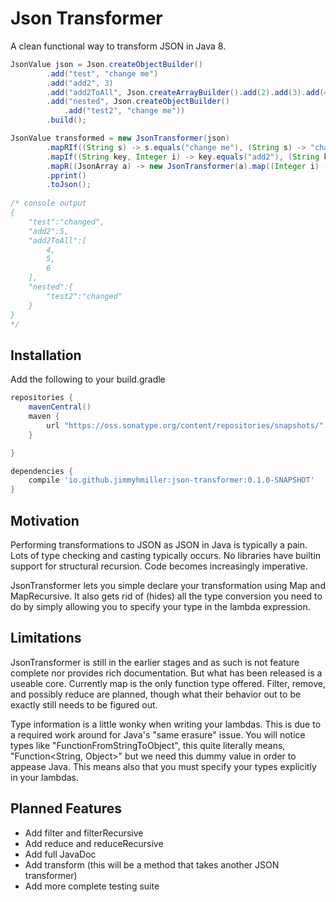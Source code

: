 # Json Transformer

A clean functional way to transform JSON in Java 8.

```java
JsonValue json = Json.createObjectBuilder()
        .add("test", "change me")
        .add("add2", 3)
        .add("add2ToAll", Json.createArrayBuilder().add(2).add(3).add(4))
        .add("nested", Json.createObjectBuilder()
            .add("test2", "change me"))
        .build();

JsonValue transformed = new JsonTransformer(json)
        .mapRIf((String s) -> s.equals("change me"), (String s) -> "changed")
        .mapIf((String key, Integer i) -> key.equals("add2"), (String key, Integer i) -> i + 2)
        .mapR((JsonArray a) -> new JsonTransformer(a).map((Integer i) -> i + 2).toJson())
        .pprint()
        .toJson();
 
/* console output
{
    "test":"changed",
    "add2":5,
    "add2ToAll":[
        4,
        5,
        6
    ],
    "nested":{
        "test2":"changed"
    }
}
*/
```

## Installation
Add the following to your build.gradle
```groovy
repositories {
    mavenCentral()
    maven {
        url "https://oss.sonatype.org/content/repositories/snapshots/"
    }

}

dependencies {
    compile 'io.github.jimmyhmiller:json-transformer:0.1.0-SNAPSHOT'
}
```



## Motivation
Performing transformations to JSON as JSON in Java is typically a pain. Lots of type checking and casting typically occurs. No libraries have builtin support for structural recursion. Code becomes increasingly imperative. 

JsonTransformer lets you simple declare your transformation using Map and MapRecursive. It also gets rid of (hides) all the type conversion you need to do by simply allowing you to specify your type in the lambda expression. 

## Limitations
JsonTransformer is still in the earlier stages and as such is not feature complete nor provides rich documentation. But what has been released is a useable core. Currently map is the only function type offered. Filter, remove, and possibly reduce are planned, though what their behavior out to be exactly still needs to be figured out.

Type information is a little wonky when writing your lambdas. This is due to a required work around for Java's "same erasure" issue. You will notice types like "FunctionFromStringToObject", this quite literally means, "Function<String, Object>" but we need this dummy value in order to appease Java. This means also that you must specify your types explicitly in your lambdas.

## Planned Features

* Add filter and filterRecursive
* Add reduce and reduceRecursive
* Add full JavaDoc
* Add transform (this will be a method that takes another JSON transformer)
* Add more complete testing suite
